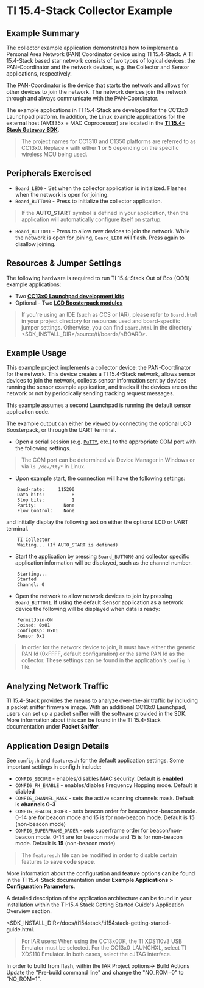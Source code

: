 TI 15.4-Stack Collector Example
==========================


Example Summary
---------------

The collector example application demonstrates how to implement a Personal Area Network (PAN) Coordinator device using TI 15.4-Stack. A TI 15.4-Stack based star network consists of two types of logical devices: the PAN-Coordinator and the network devices, e.g. the Collector and Sensor applications, respectively.

The PAN-Coordinator is the device that starts the network and allows for other devices to join the network. The network devices join the network through and always communicate with the PAN-Coordinator.

The example applications in TI 15.4-Stack are developed for the CC13x0 Launchpad platform. In addition, the Linux example applications for the external host (AM335x + MAC Coprocessor) are located in the [**TI 15.4-Stack Gateway SDK**](http://www.ti.com/tool/ti-15.4-stack-gateway-linux-sdk).

> The project names for CC1310 and C1350 platforms are referred to as CC13x0. Replace x with either **1** or **5** depending on the specific wireless MCU being used.

Peripherals Exercised
---------------------

* `Board_LED0` - Set when the collector application is initialized. Flashes when the network is open for joining.
* `Board_BUTTON0` - Press to initialize the collector application.
> If the **AUTO_START** symbol is defined in your application, then the application will automatically configure itself on startup.
* `Board_BUTTON1` - Press to allow new devices to join the network. While the network is open for joining, `Board_LED0` will flash. Press again to disallow joining.

Resources & Jumper Settings
---------------------------
The following hardware is required to run TI 15.4-Stack Out of Box (OOB) example applications:
* Two [**CC13x0 Launchpad development kits**](http://www.ti.com/tool/launchxl-cc1310)
* Optional - Two [**LCD Boosterpack modules**](http://www.ti.com/tool/430boost-sharp96)


> If you're using an IDE (such as CCS or IAR), please refer to `Board.html` in
your project directory for resources used and board-specific jumper settings.
Otherwise, you can find `Board.html` in the directory
&lt;SDK_INSTALL_DIR&gt;/source/ti/boards/&lt;BOARD&gt;.

Example Usage
-------------
This example project implements a collector device: the PAN-Coordinator for the network. This device creates a TI 15.4-Stack network, allows sensor devices to join the network, collects sensor information sent by devices running the sensor example application, and tracks if the devices are on the network or not by periodically sending tracking request messages.

This example assumes a second Launchpad is running the default sensor application code.

The example output can either be viewed by connecting the optional LCD Boosterpack, or through the UART terminal.

* Open a serial session (e.g. [`PuTTY`](http://www.putty.org/ "PuTTY's
Homepage"), etc.) to the appropriate COM port with the following settings.

> The COM port can be determined via Device Manager in Windows or via
`ls /dev/tty*` in Linux.


* Upon example start, the connection will have the following settings:
```
    Baud-rate:     115200
    Data bits:          8
    Stop bits:          1
    Parity:          None
    Flow Control:    None
```
and initially display the following text on either the optional LCD or UART terminal.
```
    TI Collector
    Waiting... (If AUTO_START is defined)
```

* Start the application by pressing `Board_BUTTON0` and collector specific application information will be displayed, such as the channel number.
```
    Starting...
    Started
    Channel: 0
```

* Open the network to allow network devices to join by pressing `Board_BUTTON1`. If using the default Sensor application as a network device the following will be displayed when data is ready:
```
    PermitJoin-ON
    Joined: 0x01
    ConfigRsp: 0x01
    Sensor 0x1
```

> In order for the network device to join, it must have either the generic PAN Id (0xFFFF, default configuration) or the same PAN Id as the collector. These settings can be found in the application's `config.h` file.

Analyzing Network Traffic
-------------------------

TI 15.4-Stack provides the means to analyze over-the-air traffic by including a packet sniffer firmware image. With an additional CC13x0 Launchpad, users can set up a packet sniffer with the software provided in the SDK. More information about this can be found in the TI 15.4-Stack documentation under **Packet Sniffer**.


Application Design Details
--------------------------

See `config.h` and `features.h` for the default application settings. Some important settings in config.h include:

* `CONFIG_SECURE` - enables/disables MAC security. Default is **enabled**
* `CONFIG_FH_ENABLE` - enables/diables Frequency Hopping mode. Default is **diabled**
* `CONFIG_CHANNEL_MASK` - sets the active scanning channels mask. Default is **channels 0-3**
* `CONFIG_BEACON_ORDER` - sets beacon order for beacon/non-beacon mode. 0-14 are for beacon mode and 15 is for non-beacon mode. Default is **15** (non-beacon mode)
* `CONFIG_SUPERFRAME_ORDER` - sets superframe order for beacon/non-beacon mode. 0-14 are for beacon mode and 15 is for non-beacon mode. Default is **15** (non-beacon mode)

> The `features.h` file can be modified in order to disable certain features to **save code space**.

More information about the configuration and feature options can be found in the TI 15.4-Stack documentation under **Example Applications > Configuration Parameters**.

A detailed description of the application architecture can be found in your installation within the
TI-15.4 Stack Getting Started Guide's Application Overview section.

&lt;SDK_INSTALL_DIR&gt;/docs/ti154stack/ti154stack-getting-started-guide.html.

> For IAR users:
When using the CC13x0DK, the TI XDS110v3 USB Emulator must
be selected. For the CC13x0_LAUNCHXL, select TI XDS110 Emulator. In both cases,
select the cJTAG interface.

In order to build from flash, within the IAR Project options-> Build Actions
Update the "Pre-build command line" and change the "NO_ROM=0" to "NO_ROM=1".

